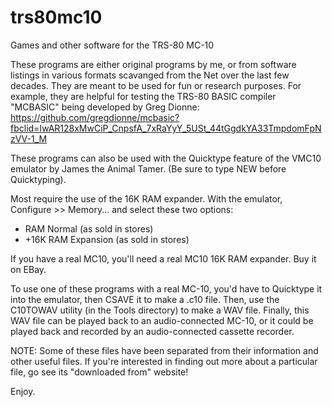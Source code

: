 # trs80mc10
Games and other software for the TRS-80 MC-10

These programs are either original programs by me, or from software listings in various formats scavanged from the Net over the last few decades.  They are meant to be used for fun or research purposes.  For example, they are helpful for testing the TRS-80 BASIC compiler "MCBASIC" being developed by Greg Dionne: https://github.com/gregdionne/mcbasic?fbclid=IwAR128xMwCiP_CnpsfA_7xRaYyY_5USt_44tGgdkYA33TmpdomFpNzVV-1_M

These programs can also be used with the Quicktype feature of the VMC10 emulator by James the Animal Tamer.  (Be sure to type NEW before Quicktyping).

Most require the use of the 16K RAM expander.  With the emulator, 
Configure >> Memory... and select these two options:
* RAM Normal (as sold in stores) 
* +16K RAM Expansion (as sold in stores)

If you have a real MC10, you'll need a real MC10 16K RAM expander.  Buy it on EBay.


To use one of these programs with a real MC-10, you'd have to Quicktype it into the emulator, then CSAVE it to make a .c10 file.  Then, use the C10TOWAV utility (in the Tools directory) to make a WAV file.  Finally, this WAV file can be played back to an audio-connected MC-10, or it could be played back and recorded by an audio-connected cassette recorder.

NOTE:  Some of these files have been separated from their information and other useful files.  If you're interested in finding out more about a particular file, go see its "downloaded from" website!


Enjoy.
